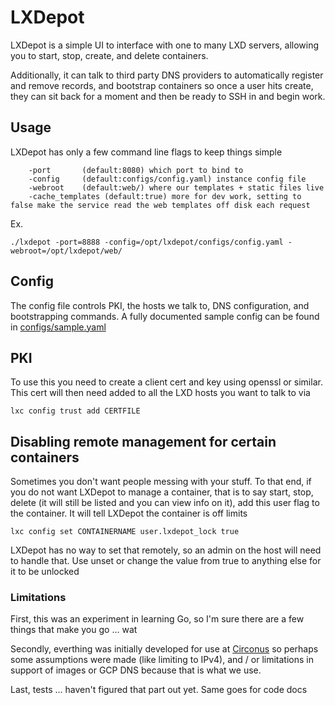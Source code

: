 # LXDepot

LXDepot is a simple UI to interface with one to many LXD servers, allowing you to start, stop, create, and delete containers.

Additionally, it can talk to third party DNS providers to automatically register and remove records, and bootstrap containers so once a user hits create, they can sit back for a moment and then be ready to SSH in and begin work.

## Usage

LXDepot has only a few command line flags to keep things simple
```
    -port       (default:8080) which port to bind to
    -config     (default:configs/config.yaml) instance config file
    -webroot    (default:web/) where our templates + static files live
    -cache_templates (default:true) more for dev work, setting to false make the service read the web templates off disk each request
```

Ex.
```
./lxdepot -port=8888 -config=/opt/lxdepot/configs/config.yaml -webroot=/opt/lxdepot/web/
```

## Config

The config file controls PKI, the hosts we talk to, DNS configuration, and bootstrapping commands.  A fully documented sample config can be found in [configs/sample.yaml](configs/sample.yaml)

## PKI

To use this you need to create a client cert and key using openssl or similar.  This cert will then need added to all the LXD hosts you want to talk to via
```
lxc config trust add CERTFILE
```

## Disabling remote management for certain containers

Sometimes you don't want people messing with your stuff.  To that end, if you do not want LXDepot to manage a container, that is to say start, stop, delete (it will still be listed and you can view info on it), add this user flag to the container.  It will tell LXDepot the container is off limits
```
lxc config set CONTAINERNAME user.lxdepot_lock true
```

LXDepot has no way to set that remotely, so an admin on the host will need to handle that.  Use unset or change the value from true to anything else for it to be unlocked

### Limitations

First, this was an experiment in learning Go, so I'm sure there are a few things that make you go ... wat

Secondly, everthing was initially developed for use at [Circonus](https://www.circonus.com) so perhaps some assumptions were made (like limiting to IPv4), and / or limitations in support of images or GCP DNS because that is what we use.

Last, tests ... haven't figured that part out yet.  Same goes for code docs
